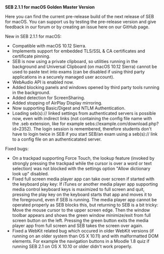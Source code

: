 **SEB 2.1.1 for macOS Golden Master Version**

Here you can find the current pre-release build of the next release of SEB for macOS. You can support us by testing the pre-release version and give feedback in our forum or by creating an issue here on our GitHub page. 

New in SEB 2.1.1 for macOS:
- Compatible with macOS 10.12 Sierra.
- Implements support for embedded TLS/SSL & CA certificates and certificate pinning.
- SEB is now using a private clipboard, so utilities running in the background and Universal Clipboard (on macOS 10.12 Sierra) cannot be used to paste text into exams (can be disabled if using third party applications in a securely managed user account).
- WebAudio API is enabled now. 
- Added blocking panels and windows opened by third party tools running in the background.
- Added detection for ScreenSharing.
- Added stopping of AirPlay Display mirroring.
- Now supporting Basic/Digest and NTLM Authentication.
- Loading seb(s):// linked settings from authenticated servers is possible now, even with indirect links (not containing the config file name with the .seb extension, like for example sebs://example.com/download.php?id=2352). The login session is remembered, therefore students don't have to login twice in SEB if you start SEB/an exam using a seb(s):// link to a config file on an authenticatated server.

Fixed bugs:
- On a trackpad supporting Force Touch, the lookup feature (invoked by strongly pressing the trackpad while the cursor is over a word or text selection) was not blocked with the settings option "Allow dictionary look up" disabled.
- Fixed full screen media player app can take over screen if started with the keyboard play key: If iTunes or another media player app supporting media control keyboard keys is maximized to full screen and quit, pressing the play key on the keyboard starts that app and moves it to the foreground, even if SEB is running. The media player app cannot be operated properly as SEB blocks this, but returning to SEB is a bit tricky: Move the mouse cursor to the upper screen edge. Then the window toolbar appears and shows the green window minimize/exit from full screen button on the left. Pressing the green button exits the media player app from full screen and SEB takes the screen over again.
- Fixed a WebKit related bug which occured in older WebKit versions (if running on an older system than OS X 10.11) and with malformatted DOM elements. For example the navigation buttons in a Moodle 1.8 quiz if running SEB 2.1 on OS X 10.10 or older didn't work properly.
